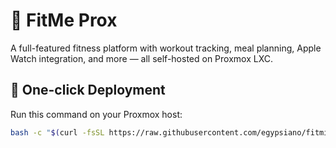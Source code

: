 # 💪 FitMe Prox

A full-featured fitness platform with workout tracking, meal planning, Apple Watch integration, and more — all self-hosted on Proxmox LXC.

## 🚀 One-click Deployment

Run this command on your Proxmox host:

```bash
bash -c "$(curl -fsSL https://raw.githubusercontent.com/egypsiano/fitmi-proxmox/main/ct/fitme-proxmox.sh)" 
